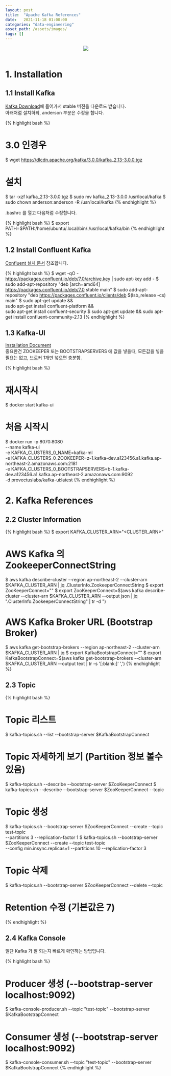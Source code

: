 ```yaml
---
layout: post 
title:  "Apache Kafka References"
date:   2021-11-18 01:00:00 
categories: "data-engineering"
asset_path: /assets/images/ 
tags: []
---
```


<header>
    <img src="{{ page.asset_path }}kafka_background.jpeg" class="center img-responsive img-rounded img-fluid">
</header>


# 1. Installation 

## 1.1 Install Kafka

[Kafka Download](https://kafka.apache.org/downloads)에 들어가서 stable 버젼을 다운로드 받습니다.<br>
아래처럼 설치하되, anderson 부분은 수정을 합니다. 

{% highlight bash %}
# 3.0 인경우 
$ wget https://dlcdn.apache.org/kafka/3.0.0/kafka_2.13-3.0.0.tgz

# 설치
$ tar -xzf kafka_2.13-3.0.0.tgz
$ sudo mv kafka_2.13-3.0.0 /usr/local/kafka
$ sudo chown anderson:anderson -R /usr/local/kafka
{% endhighlight %}

.bashrc 를 열고 다음처럼 수정합니다.

{% highlight bash %}
$ export PATH=$PATH:/home/ubuntu/.local/bin/:/usr/local/kafka/bin
{% endhighlight %}


## 1.2 Install Confluent Kafka

[Confluent 설치 문서](https://docs.confluent.io/platform/current/installation/installing_cp/deb-ubuntu.html) 참조합니다.

{% highlight bash %}
$ wget -qO - https://packages.confluent.io/deb/7.0/archive.key | sudo apt-key add -
$ sudo add-apt-repository "deb [arch=amd64] https://packages.confluent.io/deb/7.0 stable main"
$ sudo add-apt-repository "deb https://packages.confluent.io/clients/deb $(lsb_release -cs) main"
$ sudo apt-get update && \
    sudo apt-get install confluent-platform && \
    sudo apt-get install confluent-security
$ sudo apt-get update && sudo apt-get install confluent-community-2.13
{% endhighlight %}


## 1.3 Kafka-UI

[Installation Document](https://github.com/provectus/kafka-ui/blob/master/charts/kafka-ui/README.md)<br>
중요한건 ZOOKEEPER 또는 BOOTSTRAPSERVERS 에 값을 넣을때, 모든값을 넣을 필요는 없고, 브로커 1개만 넣으면 충분함.

{% highlight bash %}
# 재시작시 
$ docker start kafka-ui

# 처음 시작시
$ docker run -p 8070:8080 \
    --name kafka-ui \
	-e KAFKA_CLUSTERS_0_NAME=kafka-ml \
	-e KAFKA_CLUSTERS_0_ZOOKEEPER=z-1.kafka-dev.a123456.a1.kafka.ap-northeast-2.amazonaws.com:2181 \
	-e KAFKA_CLUSTERS_0_BOOTSTRAPSERVERS=b-1.kafka-dev.a123456.a1.kafka.ap-northeast-2.amazonaws.com:9092 \
	-d provectuslabs/kafka-ui:latest
{% endhighlight %}



# 2. Kafka References

## 2.2 Cluster Information

{% highlight bash %}
$ export KAFKA_CLUSTER_ARN="<CLUSTER_ARN>"

# AWS Kafka 의 ZookeeperConnectString 
$ aws kafka describe-cluster --region ap-northeast-2 --cluster-arn $KAFKA_CLUSTER_ARN | jq .ClusterInfo.ZookeeperConnectString
$ export ZooKeeperConnect="<ZookeeperConnectString>"
$ export ZooKeeperConnect=$(aws kafka describe-cluster --cluster-arn $KAFKA_CLUSTER_ARN --output json | jq ".ClusterInfo.ZookeeperConnectString" | tr -d \")


# AWS Kafka Broker URL (Bootstrap Broker)
$ aws kafka get-bootstrap-brokers --region ap-northeast-2 --cluster-arn $KAFKA_CLUSTER_ARN | jq
$ export KafkaBootstrapConnect="<BootstrapBrokerString>"
$ export KafkaBootstrapConnect=$(aws kafka  get-bootstrap-brokers --cluster-arn $KAFKA_CLUSTER_ARN --output text | tr -s '[:blank:]' ',')
{% endhighlight %}

## 2.3 Topic

{% highlight bash %}
# Topic 리스트
$ kafka-topics.sh --list --bootstrap-server $KafkaBootstrapConnect

# Topic 자세하게 보기 (Partition 정보 볼수 있음)
$ kafka-topics.sh --describe --bootstrap-server $ZooKeeperConnect
$ kafka-topics.sh --describe --bootstrap-server $ZooKeeperConnect --topic <TopicName>


# Topic 생성
$ kafka-topics.sh --bootstrap-server $ZooKeeperConnect --create --topic test-topic \
                  --partitions 3 --replication-factor 1
$ kafka-topics.sh --bootstrap-server $ZooKeeperConnect --create --topic test-topic \
                  --config min.insync.replicas=1 --partitions 10 --replication-factor 3


# Topic 삭제 
$ kafka-topics.sh --bootstrap-server $ZooKeeperConnect --delete --topic <TopicName>

# Retention 수정 (기본값은 7)
{% endhighlight %}

## 2.4 Kafka Console

일단 Kafka 가 잘 되는지 빠르게 확인하는 방법입니다. 

{% highlight bash %}
# Producer 생성 (--bootstrap-server localhost:9092)
$ kafka-console-producer.sh --topic "test-topic" --bootstrap-server $KafkaBootstrapConnect

# Consumer 생성 (--bootstrap-server localhost:9092)
$ kafka-console-consumer.sh --topic "test-topic" --bootstrap-server $KafkaBootstrapConnect
{% endhighlight %}

